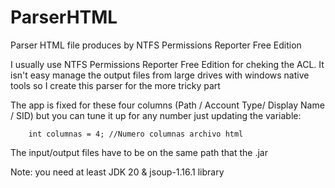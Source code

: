 # ParserHTML
Parser HTML file produces by NTFS Permissions Reporter Free Edition

I usually use NTFS Permissions Reporter Free Edition for cheking the ACL.
It isn't easy manage the output files from large drives with windows native tools so I create this parser for the more tricky part

The app is fixed for these four columns (Path / Account Type/ Display Name / SID) but you can tune it up for any number just updating the variable:

		int columnas = 4; //Numero columnas archivo html

The input/output files have to be on the same path that the .jar 

Note: you need at least JDK 20 & jsoup-1.16.1 library

